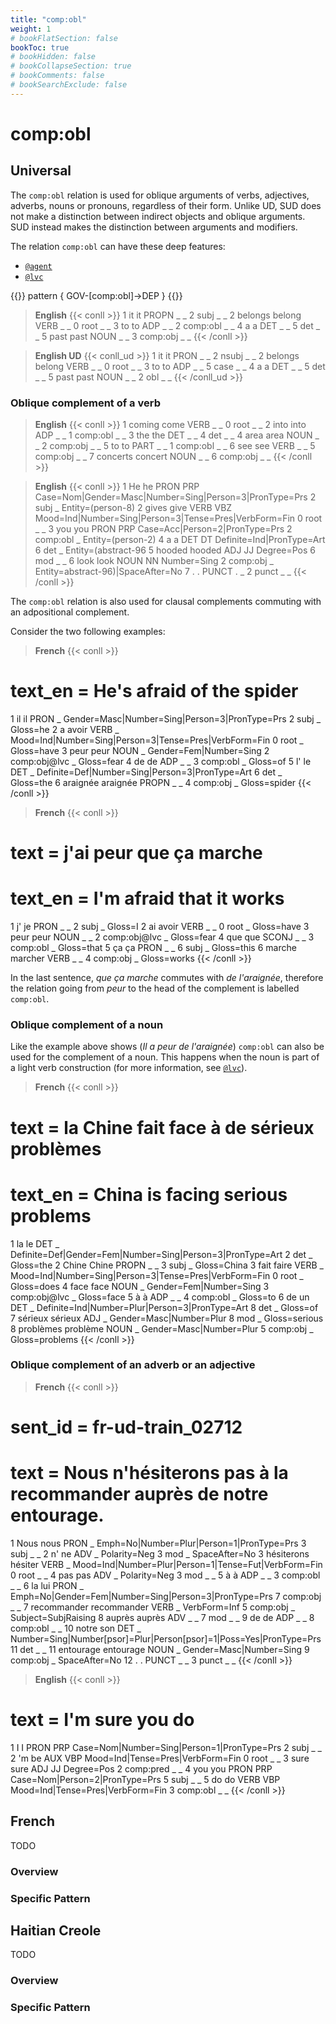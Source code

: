 ```yaml
---
title: "comp:obl"
weight: 1
# bookFlatSection: false
bookToc: true
# bookHidden: false
# bookCollapseSection: true
# bookComments: false
# bookSearchExclude: false
---
```


# comp:obl

## Universal 

The `comp:obl` relation is used for oblique arguments of verbs, adjectives, adverbs, nouns or pronouns, regardless of their form. Unlike UD, SUD does not make a distinction between indirect objects and oblique arguments. SUD instead makes the distinction between arguments and modifiers.

The relation `comp:obl` can have these deep features:
- [`@agent`](../../Deep/agent.md)
- [`@lvc`](../../Deep/lvc.md)

{{<grew>}}
pattern { GOV-[comp:obl]->DEP }
{{</grew>}}

> **English**
{{< conll >}}
1	it	it	PROPN	_	_	2	subj	_	_
2	belongs	belong	VERB	_	_	0	root	_	_
3	to	to	ADP	_	_	2	comp:obl	_	_
4	a	a	DET	_	_	5	det	_	_
5	past	past	NOUN	_	_	3	comp:obj	_	_
{{< /conll >}}

> **English UD**
{{< conll_ud >}}
1	it	it	PRON	_	_	2	nsubj	_	_
2	belongs	belong	VERB	_	_	0	root	_	_
3	to	to	ADP	_	_	5	case	_	_
4	a	a	DET	_	_	5	det	_	_
5	past	past	NOUN	_	_	2	obl	_	_
{{< /conll_ud >}}



### Oblique complement of a verb

> **English**
{{< conll >}}
1	coming	come	VERB	_	_	0	root	_	_
2	into	into	ADP	_	_	1	comp:obl	_	_
3	the	the	DET	_	_	4	det	_	_
4	area	area	NOUN	_	_	2	comp:obj	_	_
5	to	to	PART	_	_	1	comp:obl	_	_
6	see	see	VERB	_	_	5	comp:obj	_	_
7	concerts	concert	NOUN	_	_	6	comp:obj	_	_
{{< /conll >}}

> **English**
{{< conll >}}
1	He	he	PRON	PRP	Case=Nom|Gender=Masc|Number=Sing|Person=3|PronType=Prs	2	subj	_	Entity=(person-8)
2	gives	give	VERB	VBZ	Mood=Ind|Number=Sing|Person=3|Tense=Pres|VerbForm=Fin	0	root	_	_
3	you	you	PRON	PRP	Case=Acc|Person=2|PronType=Prs	2	comp:obl	_	Entity=(person-2)
4	a	a	DET	DT	Definite=Ind|PronType=Art	6	det	_	Entity=(abstract-96
5	hooded	hooded	ADJ	JJ	Degree=Pos	6	mod	_	_
6	look	look	NOUN	NN	Number=Sing	2	comp:obj	_	Entity=abstract-96)|SpaceAfter=No
7	.	.	PUNCT	.	_	2	punct	_	_
{{< /conll >}}


The `comp:obl` relation is also used for clausal complements commuting with an adpositional complement.

Consider the two following examples:


> **French**
{{< conll >}}
# text_en = He's afraid of the spider
1	il	il	PRON	_	Gender=Masc|Number=Sing|Person=3|PronType=Prs	2	subj	_	Gloss=he
2	a	avoir	VERB	_	Mood=Ind|Number=Sing|Person=3|Tense=Pres|VerbForm=Fin	0	root	_	Gloss=have
3	peur	peur	NOUN	_	Gender=Fem|Number=Sing	2	comp:obj@lvc	_	Gloss=fear
4	de	de	ADP	_	_	3	comp:obl	_	Gloss=of
5	l'	le	DET	_	Definite=Def|Number=Sing|Person=3|PronType=Art	6	det	_	Gloss=the
6	araignée	araignée	PROPN	_	_	4	comp:obj	_	Gloss=spider
{{< /conll >}}

> **French**
{{< conll >}}
# text = j'ai peur que ça marche
# text_en = I'm afraid that it works
1	j'	je	PRON	_	_	2	subj	_	Gloss=I
2	ai	avoir	VERB	_	_	0	root	_	Gloss=have
3	peur	peur	NOUN	_	_	2	comp:obj@lvc	_	Gloss=fear
4	que	que	SCONJ	_	_	3	comp:obl	_	Gloss=that
5	ça	ça	PRON	_	_	6	subj	_	Gloss=this
6	marche	marcher	VERB	_	_	4	comp:obj	_	Gloss=works
{{< /conll >}}

In the last sentence, *que ça marche* commutes with *de l'araignée*, therefore the relation going from *peur* to the head of the complement is labelled `comp:obl`.

### Oblique complement of a noun

Like the example above shows (*Il a peur de l'araignée*) `comp:obl` can also be used for the complement of a noun.
This happens when the noun is part of a light verb construction (for more information, see [`@lvc`](../../Deep/lvc.md)).

> **French**
{{< conll >}}
# text = la Chine fait face à de sérieux problèmes
# text_en = China is facing serious problems
1	la	le	DET	_	Definite=Def|Gender=Fem|Number=Sing|Person=3|PronType=Art	2	det	_	Gloss=the
2	Chine	Chine	PROPN	_	_	3	subj	_	Gloss=China
3	fait	faire	VERB	_	Mood=Ind|Number=Sing|Person=3|Tense=Pres|VerbForm=Fin	0	root	_	Gloss=does
4	face	face	NOUN	_	Gender=Fem|Number=Sing	3	comp:obj@lvc	_	Gloss=face
5	à	à	ADP	_	_	4	comp:obl	_	Gloss=to
6	de	un	DET	_	Definite=Ind|Number=Plur|Person=3|PronType=Art	8	det	_	Gloss=of
7	sérieux	sérieux	ADJ	_	Gender=Masc|Number=Plur	8	mod	_	Gloss=serious
8	problèmes	problème	NOUN	_	Gender=Masc|Number=Plur	5	comp:obj	_	Gloss=problems
{{< /conll >}}

### Oblique complement of an adverb or an adjective

> **French**
{{< conll >}}
# sent_id = fr-ud-train_02712
# text = Nous n'hésiterons pas à la recommander auprès de notre entourage.
1	Nous	nous	PRON	_	Emph=No|Number=Plur|Person=1|PronType=Prs	3	subj	_	_
2	n'	ne	ADV	_	Polarity=Neg	3	mod	_	SpaceAfter=No
3	hésiterons	hésiter	VERB	_	Mood=Ind|Number=Plur|Person=1|Tense=Fut|VerbForm=Fin	0	root	_	_
4	pas	pas	ADV	_	Polarity=Neg	3	mod	_	_
5	à	à	ADP	_	_	3	comp:obl	_	_
6	la	lui	PRON	_	Emph=No|Gender=Fem|Number=Sing|Person=3|PronType=Prs	7	comp:obj	_	_
7	recommander	recommander	VERB	_	VerbForm=Inf	5	comp:obj	_	Subject=SubjRaising
8	auprès	auprès	ADV	_	_	7	mod	_	_
9	de	de	ADP	_	_	8	comp:obl	_	_
10	notre	son	DET	_	Number=Sing|Number[psor]=Plur|Person[psor]=1|Poss=Yes|PronType=Prs	11	det	_	_
11	entourage	entourage	NOUN	_	Gender=Masc|Number=Sing	9	comp:obj	_	SpaceAfter=No
12	.	.	PUNCT	_	_	3	punct	_	_
{{< /conll >}}

> **English**
{{< conll >}}
# text = I'm sure you do
1	I	I	PRON	PRP	Case=Nom|Number=Sing|Person=1|PronType=Prs	2	subj	_	_
2	'm	be	AUX	VBP	Mood=Ind|Tense=Pres|VerbForm=Fin	0	root	_	_
3	sure	sure	ADJ	JJ	Degree=Pos	2	comp:pred	_	_
4	you	you	PRON	PRP	Case=Nom|Person=2|PronType=Prs	5	subj	_	_
5	do	do	VERB	VBP	Mood=Ind|Tense=Pres|VerbForm=Fin	3	comp:obl	_	_
{{< /conll >}}






## French

TODO
### Overview

### Specific Pattern




## Haitian Creole

TODO
### Overview

### Specific Pattern


